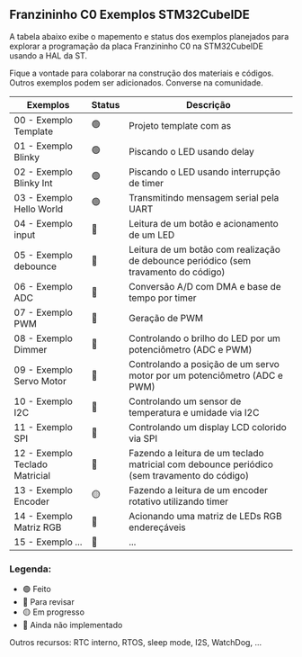 ## Franzininho C0 Exemplos STM32CubeIDE

A tabela abaixo exibe o mapemento e status dos exemplos planejados para explorar a programação da placa Franzininho C0 na STM32CubeIDE usando a HAL da ST.  

Fique a vontade para colaborar na construção dos materiais e códigos. Outros exemplos podem ser adicionados. Converse na comunidade.

| Exemplos                          | Status | Descrição                                                                                                     |
|-----------------------------------|--------|---------------------------------------------------------------------------------------------------------------|
| 00 - Exemplo Template             | 🟢      | Projeto template com as                                                                                       |
| 01 - Exemplo Blinky               | 🟢      | Piscando o LED usando delay                                                                                   |
| 02 - Exemplo Blinky Int           | 🟢      | Piscando o LED usando interrupção de timer                                                                    |
| 03 - Exemplo Hello World          | 🟢      | Transmitindo mensagem serial pela UART                                                                        |
| 04 - Exemplo input                | 🔵      | Leitura de um botão e acionamento de um LED                                                                   |
| 05 - Exemplo debounce             | 🔵      | Leitura de um botão com realização de debounce periódico (sem travamento do código)                           |
| 06 - Exemplo ADC                  | 🔵      | Conversão A/D com DMA e base de tempo por timer                                                               |
| 07 - Exemplo PWM                  | 🔵      | Geração de PWM                                                                                                |
| 08 - Exemplo Dimmer               | 🔴      | Controlando o brilho do LED por um potenciômetro (ADC e PWM)                                                  |
| 09 - Exemplo Servo Motor          | 🔴      | Controlando a posição de um servo motor por um potenciômetro (ADC e PWM)                                      |
| 10 - Exemplo I2C                  | 🔵      | Controlando um sensor de temperatura e umidade via I2C                                                        |
| 11 - Exemplo SPI                  | 🔵      | Controlando um display LCD colorido via SPI                                                                   |
| 12 - Exemplo Teclado Matricial    | 🔵      | Fazendo a leitura de um teclado matricial com debounce periódico (sem travamento do código)                   |
| 13 - Exemplo Encoder              | 🟡      | Fazendo a leitura de um encoder rotativo utilizando timer                                                     |
| 14 - Exemplo Matriz RGB           | 🔵      | Acionando uma matriz de LEDs RGB endereçáveis                                                                 |
| 15 - Exemplo ...                  | 🔴      | ...                                                                                                           |

### Legenda:

- 🟢 Feito
- 🔵 Para revisar
- 🟡 Em progresso
- 🔴 Ainda não implementado

Outros recursos: RTC interno, RTOS, sleep mode, I2S, WatchDog, ...
